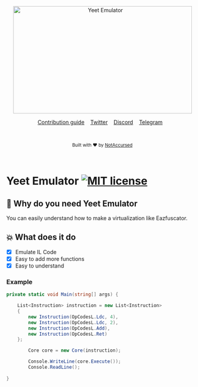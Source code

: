 <p align="center">
    <img width="469" height="282" src="https://i.imgur.com/Jwyz6d9.png" alt="Yeet Emulator">
</p>

<p align="center">
    <a href="https://github.com/NotAccursed/Yeet-Emulator/issues">Contribution guide</a>&nbsp;&nbsp;&nbsp;
    <a href="https://twitter.com/ga_asaro">Twitter</a>&nbsp;&nbsp;&nbsp;
    <a href="https://discordapp.com/invite/f55n5tM">Discord</a>&nbsp;&nbsp;&nbsp;
    <a href="https://t.me/notaccursedtelegram">Telegram</a>&nbsp;&nbsp;&nbsp;
</p>

<br>

<p align="center">
  <sub>Built with ❤︎ by <a href="https://twitter.com/ga_asaro">NotAccursed</a></sub>
</p>

<br>

# Yeet Emulator [![MIT license](https://img.shields.io/badge/License-MIT-blue.svg)](https://lbesson.mit-license.org/)

## 📜 Why do you need Yeet Emulator

You can easily understand how to make a virtualization like Eazfuscator.

## 💥 What does it do

- [x] Emulate IL Code
- [x] Easy to add more functions
- [x] Easy to understand

### Example
```C#
private static void Main(string[] args) {

    List<Instruction> instruction = new List<Instruction>
	{
	    new Instruction(OpCodesL.Ldc, 4),
	    new Instruction(OpCodesL.Ldc, 2),
	    new Instruction(OpCodesL.Add),
	    new Instruction(OpCodesL.Ret)
	};

        Core core = new Core(instruction);

        Console.WriteLine(core.Execute());
        Console.ReadLine();
        
}
```
